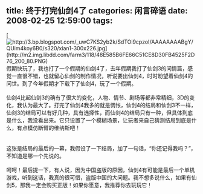 title: 终于打完仙剑4了
categories: 闲言碎语
date: 2008-02-25 12:59:00
tags:
---

[](http://3.bp.blogspot.com/_uwC7KS2yb2k/SdTOi9cpzoI/AAAAAAAABgY/QUim4koy6B0/s1600-h/xian1-300x226.jpg)[![http://3.bp.blogspot.com/_uwC7KS2yb2k/SdTOi9cpzoI/AAAAAAAABgY/QUim4koy6B0/s320/xian1-300x226.jpg](http://m2.img.libdd.com/farm3/118/48E585B6FE66C51CE8D30FB4525F2D76_200_80.PNG)</img>](http://3.bp.blogspot.com/_uwC7KS2yb2k/SdTOi9cpzoI/AAAAAAAABgY/QUim4koy6B0/s320/xian1-300x226.jpg)
</br>假期快玩了，我也打了一个假期的仙剑4了，去年假期我打了仙剑3的问情篇，感觉一直很不错，也就留心仙剑的制作情况，听说要出仙剑4，时时盼望着仙剑4的问世。到了今年假期才下载下了仙剑4，玩了一个假期。
</br>
</br>仙剑4比起仙剑3的确有了很大的变化，人物、情节、剧场等都非常精细，3D的变化，我认为最大了。打完了仙剑4我多的就是惆怅，仙剑4的结局和仙剑3不一样，仙剑3的结局可以有好几种，具有选择性，而仙剑4的结局只有一种，但具体到底是什么，我没看出来。它只设置了一个模糊场景，让玩者来自己猜测结局到底是什么，有点模仿断臂的维纳斯吧！
</br>
</br>[](http://www.joypen.cn/wp-content/uploads/2008/04/xian1.jpg)
</br>这张是结局的最后的一幕，我假设了一下结局，加了一句话，“你还记得我吗？”，不知道是哪一个先说的。
</br>
</br>呵呵！最后提一下，有人说，因为中国盗版的原因，仙剑4有可能是最后一个单机游戏，听到这话，我真的很可惜，盗版中国的大问题。我不想多说什么，如果有仙剑5，那我一定会购买正版！如果你愿意，我推荐你去玩玩它！